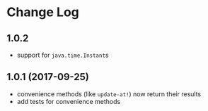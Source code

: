 # Change Log
## 1.0.2

* support for `java.time.Instant`s

## 1.0.1 (2017-09-25)

* convenience methods (like `update-at!`) now return their results
* add tests for convenience methods
